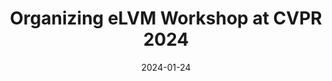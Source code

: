 ---
title: Organizing eLVM Workshop at CVPR 2024

date: '2024-01-24'

summary: 'We organize the *eLVM: Efficient Large Vision Models* workshop at CVPR targeting computational efficiency of training and inference for foundation models. More details including call for papers available at: [Website](https://sites.google.com/view/elvm/home)'
---